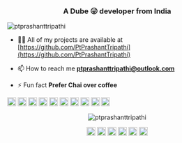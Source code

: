 <h3 align="center">A Dube 😜 developer from India</h3>
<p align="left"> <img src="https://komarev.com/ghpvc/?username=ptprashanttripathi" alt="ptprashanttripathi" /> </p>

- 👨‍💻 All of my projects are available at [https://github.com/PtPrashantTripathi](https://github.com/PtPrashantTripathi)

- 📫 How to reach me **ptprashanttripathi@outlook.com**

- ⚡ Fun fact **Prefer Chai over coffee**

<p align="left"><img src="https://konpa.github.io/devicon/devicon.git/icons/android/android-original-wordmark.svg" alt="android" width="20" height="20"/> <img src="https://konpa.github.io/devicon/devicon.git/icons/bootstrap/bootstrap-plain.svg" alt="bootstrap" width="20" height="20"/> <img src="https://konpa.github.io/devicon/devicon.git/icons/c/c-original.svg" alt="c" width="20" height="20"/> <img src="https://konpa.github.io/devicon/devicon.git/icons/cplusplus/cplusplus-original.svg" alt="cplusplus" width="20" height="20"/> <img src="https://konpa.github.io/devicon/devicon.git/icons/css3/css3-original-wordmark.svg" alt="css3" width="20" height="20"/> <img src="https://konpa.github.io/devicon/devicon.git/icons/html5/html5-original-wordmark.svg" alt="html5" width="20" height="20"/> <img src="https://konpa.github.io/devicon/devicon.git/icons/javascript/javascript-original.svg" alt="javascript" width="20" height="20"/> <img src="https://konpa.github.io/devicon/devicon.git/icons/mysql/mysql-original-wordmark.svg" alt="mysql" width="20" height="20"/> <img src="https://konpa.github.io/devicon/devicon.git/icons/php/php-original.svg" alt="php" width="20" height="20"/> <img src="https://konpa.github.io/devicon/devicon.git/icons/python/python-original-wordmark.svg" alt="python" width="20" height="20"/></p><p align="center"> <img src="https://github-readme-stats.vercel.app/api?username=ptprashanttripathi&show_icons=true" alt="ptprashanttripathi" /> </p>

<p align="center">
<a href="https://codepen.io/ptprashanttripathi" target="blank"><img align="center" src="https://cdn.jsdelivr.net/npm/simple-icons@3.0.1/icons/codepen.svg" alt="ptprashanttripathi" height="20" width="20" /></a>
<a href="https://dev.to/ptprashanttripathi" target="blank"><img align="center" src="https://cdn.jsdelivr.net/npm/simple-icons@3.0.1/icons/dev-dot-to.svg" alt="ptprashanttripathi" height="20" width="20" /></a>
<a href="https://twitter.com/ptprashant09" target="blank"><img align="center" src="https://cdn.jsdelivr.net/npm/simple-icons@3.0.1/icons/twitter.svg" alt="ptprashant09" height="20" width="20" /></a>
<a href="https://linkedin.com/in/ptprashanttripathi" target="blank"><img align="center" src="https://cdn.jsdelivr.net/npm/simple-icons@3.0.1/icons/linkedin.svg" alt="ptprashanttripathi" height="20" width="20" /></a>
<a href="https://fb.com/ptprashanttripathi" target="blank"><img align="center" src="https://cdn.jsdelivr.net/npm/simple-icons@3.0.1/icons/facebook.svg" alt="ptprashanttripathi" height="20" width="20" /></a>
<a href="https://instagram.com/ptprashanttripathi" target="blank"><img align="center" src="https://cdn.jsdelivr.net/npm/simple-icons@3.0.1/icons/instagram.svg" alt="ptprashanttripathi" height="20" width="20" /></a>
</p>

<!--
**PtPrashantTripathi/PtPrashantTripathi** is a ✨ _special_ ✨ repository because its `README.md` (this file) appears on your GitHub profile.

Here are some ideas to get you started:

- 🔭 I’m currently working on ...
- 🌱 I’m currently learning ...
- 👯 I’m looking to collaborate on ...
- 🤔 I’m looking for help with ...
- 💬 Ask me about ...
- 📫 How to reach me: ...
- 😄 Pronouns: ...
- ⚡ Fun fact: ...
-->
